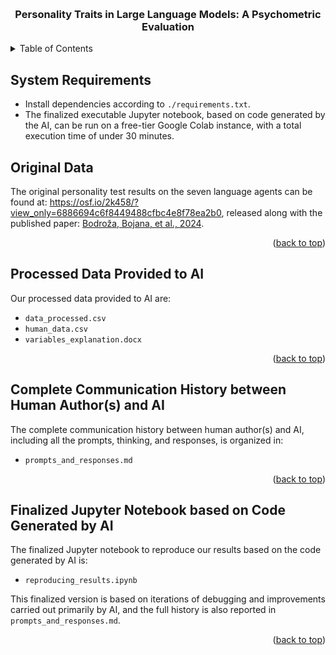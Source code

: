 
<a name="readme-top"></a>




<br />
<div align="center">

<h3 align="center">Personality Traits in Large Language Models: A Psychometric Evaluation
</h3>


</div>



<!-- TABLE OF CONTENTS -->
<details>
  <summary>Table of Contents</summary>
  <ol>
    <li><a href="#System Requirements">System Requirements</a></li>
    <li><a href="#Original Data">Original Data</a></li>
    <li><a href="#Processed Data Provided to AI">Processed Data Provided to AI</a>
    </li>
    <li>
      <a href="#Complete Communication History between Human Author(s) and AI">Complete Communication History between Human Author(s) and AI</a>
    </li>
    <li><a href="#Finalized Jupyter Notebook based on Code Generated by AI">Finalized Jupyter Notebook based on Code Generated by AI</a></li>
    </li>
  </ol>
</details>



## System Requirements

- Install dependencies according to `./requirements.txt`.
- The finalized executable Jupyter notebook, based on code generated by the AI, can be run on a free-tier Google Colab instance, with a total execution time of under 30 minutes.



## Original Data

The original personality test results on the seven language agents can be found at: https://osf.io/2k458/?view_only=6886694c6f8449488cfbc4e8f78ea2b0, released along with the published paper: [Bodroža, Bojana, et al., 2024](https://royalsocietypublishing.org/doi/10.1098/rsos.240180).


<p align="right">(<a href="#readme-top">back to top</a>)</p>


## Processed Data Provided to AI

Our processed data provided to AI are:

- `data_processed.csv`
- `human_data.csv`
- `variables_explanation.docx`


<p align="right">(<a href="#readme-top">back to top</a>)</p>


## Complete Communication History between Human Author(s) and AI

The complete communication history between human author(s) and AI, including all the prompts, thinking, and responses, is organized in:

- `prompts_and_responses.md`



<p align="right">(<a href="#readme-top">back to top</a>)</p>


## Finalized Jupyter Notebook based on Code Generated by AI

The finalized Jupyter notebook to reproduce our results based on the code generated by AI is:

- `reproducing_results.ipynb`

This finalized version is based on iterations of debugging and improvements carried out primarily by AI, and the full history is also reported in `prompts_and_responses.md`.



<p align="right">(<a href="#readme-top">back to top</a>)</p>


